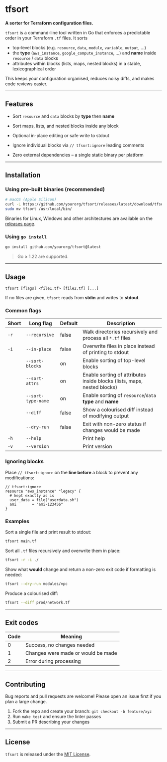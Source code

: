 # tfsort

**A sorter for Terraform configuration files.**

`tfsort` is a command-line tool written in Go that enforces a predictable order in your Terraform `.tf` files. It sorts

* top-level blocks (e.g. `resource`, `data`, `module`, `variable`, `output`, …)
* the **type** (`aws_instance`, `google_compute_instance`, …) and **name** inside `resource` / `data` blocks
* attributes within blocks (lists, maps, nested blocks) in a stable, lexicographical order

This keeps your configuration organised, reduces noisy diffs, and makes code reviews easier.

---

## Features

* Sort `resource` and `data` blocks by **type** then **name**
* Sort maps, lists, and nested blocks inside any block

* Optional in-place editing or safe write to stdout
* Ignore individual blocks via `// tfsort:ignore` leading comments
* Zero external dependencies – a single static binary per platform

---

## Installation

### Using pre-built binaries (recommended)

```bash
# macOS (Apple Silicon)
curl -L https://github.com/yourorg/tfsort/releases/latest/download/tfsort_darwin_arm64.tar.gz | tar -xz
sudo mv tfsort /usr/local/bin/
```

Binaries for Linux, Windows and other architectures are available on the [releases page](https://github.com/tjun/tfsort/releases).

### Using `go install`

```bash
go install github.com/yourorg/tfsort@latest
```

> Go ≥ 1.22 are supported.

---

## Usage

```text
tfsort [flags] <file1.tf> [file2.tf] [...]
```

If no files are given, `tfsort` reads from **stdin** and writes to **stdout**.

### Common flags

| Short | Long flag            | Default | Description                                                             |
|-------|----------------------|---------|-------------------------------------------------------------------------|
| `-r`  | `--recursive`        | false   | Walk directories recursively and process all `*.tf` files               |
| `-i`  | `--in-place`         | false   | Overwrite files in place instead of printing to stdout                  |
|       | `--sort-blocks`      | on      | Enable sorting of top-level blocks                                      |
|       | `--sort-attrs`       | on      | Enable sorting of attributes inside blocks (lists, maps, nested blocks) |
|       | `--sort-type-name`   | on      | Enable sorting of `resource`/`data` **type** and **name**               |
|       | `--diff`             | false   | Show a colourised diff instead of modifying output                      |
|       | `--dry-run`          | false   | Exit with non-zero status if changes would be made                      |
| `-h`  | `--help`             |         | Print help                                                              |
| `-v`  | `--version`          |         | Print version                                                           |

### Ignoring blocks

Place `// tfsort:ignore` on the **line before** a block to prevent any modifications:

```hcl
// tfsort:ignore
resource "aws_instance" "legacy" {
  # kept exactly as is
  user_data = file("userdata.sh")
  ami       = "ami-123456"
}
```

### Examples

Sort a single file and print result to stdout:

```bash
tfsort main.tf
```

Sort all `.tf` files recursively and overwrite them in place:

```bash
tfsort -r -i ./
```

Show what **would** change and return a non-zero exit code if formatting is needed:

```bash
tfsort --dry-run modules/vpc
```

Produce a colourised diff:

```bash
tfsort --diff prod/network.tf
```

---

## Exit codes

| Code | Meaning                           |
|------|-----------------------------------|
| 0    | Success, no changes needed        |
| 1    | Changes were made or would be made|
| 2    | Error during processing           |

---

## Contributing

Bug reports and pull requests are welcome! Please open an issue first if you plan a large change.

1. Fork the repo and create your branch: `git checkout -b feature/xyz`
2. Run `make test` and ensure the linter passes
3. Submit a PR describing your changes

---

## License

`tfsort` is released under the [MIT License](LICENSE).
